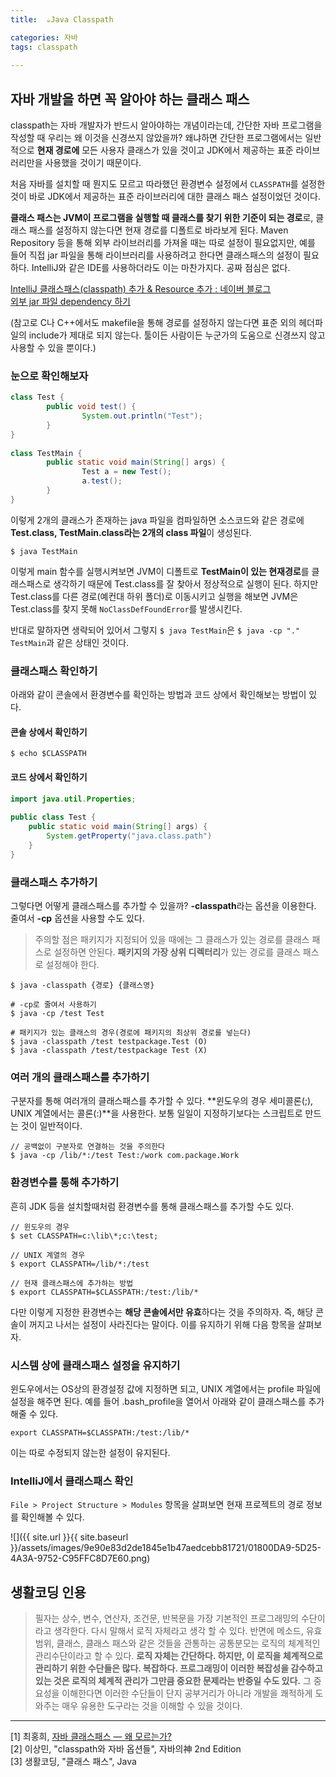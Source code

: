 ```yaml
---
title:  ☕️Java Classpath

categories: 자바 
tags: classpath
 
---
```


  
  
## 자바 개발을 하면 꼭 알아야 하는 클래스 패스  
classpath는 자바 개발자가 반드시 알아야하는 개념이라는데, 간단한 자바 프로그램을 작성할 때 우리는 왜 이것을 신경쓰지 않았을까? 왜냐하면 간단한 프로그램에서는 일반적으로 **현재 경로에** 모든 사용자 클래스가 있을 것이고 JDK에서 제공하는 표준 라이브러리만을 사용했을 것이기 때문이다.  
  
처음 자바를 설치할 때 뭔지도 모르고 따라했던 환경변수 설정에서 `CLASSPATH`를 설정한 것이 바로 JDK에서 제공하는 표준 라이브러리에 대한 클래스 패스 설정이었던 것이다.  
  
  
**클래스 패스는 JVM이 프로그램을 실행할 때 클래스를 찾기 위한 기준이 되는 경로**로, 클래스 패스를 설정하지 않는다면 현재 경로를 디폴트로 바라보게 된다. Maven Repository 등을 통해 외부 라이브러리를 가져올 때는 따로 설정이 필요없지만, 예를 들어 직접 jar 파일을 통해 라이브러리를 사용하려고 한다면 클래스패스의 설정이 필요하다. IntelliJ와 같은 IDE를 사용하더라도 이는 마찬가지다. 공짜 점심은 없다.  
  
[IntelliJ 클래스패스(classpath) 추가 & Resource 추가 : 네이버 블로그](https://m.blog.naver.com/haskim0716n/221812414926)  
[외부 jar 파일 dependency 하기](https://blog.thereis.xyz/50)  
  
(참고로 C나 C++에서도 makefile을 통해 경로를 설정하지 않는다면 표준 외의 헤더파일의 include가 제대로 되지 않는다. 툴이든 사람이든 누군가의 도움으로 신경쓰지 않고 사용할 수 있을 뿐이다.)  
  
  
### 눈으로 확인해보자  
```java  
class Test {  
        public void test() {  
                System.out.println("Test");  
        }  
}  
  
class TestMain {  
        public static void main(String[] args) {  
                Test a = new Test();  
                a.test();  
        }  
}  
```  
  
이렇게 2개의 클래스가 존재하는 java 파일을 컴파일하면 소스코드와 같은 경로에 **Test.class, TestMain.class라는 2개의 class 파일**이 생성된다.  
  
`$ java TestMain`  
  
이렇게 main 함수를 실행시켜보면 JVM이 디폴트로 **TestMain이 있는 현재경로**를 클래스패스로 생각하기 때문에 Test.class를 잘 찾아서 정상적으로 실행이 된다. 하지만 Test.class를 다른 경로(예컨대 하위 폴더)로 이동시키고 실행을 해보면 JVM은 Test.class를 찾지 못해 `NoClassDefFoundError`를 발생시킨다.  
  
반대로 말하자면 생략되어 있어서 그렇지 `$ java TestMain`은 `$ java -cp "." TestMain`과 같은 상태인 것이다.  
  
  
### 클래스패스 확인하기  
아래와 같이 콘솔에서 환경변수를 확인하는 방법과 코드 상에서 확인해보는 방법이 있다.  
  
#### 콘솔 상에서 확인하기  
```shell  
$ echo $CLASSPATH  
```  
  
#### 코드 상에서 확인하기  
```java  
import java.util.Properties;  
  
public class Test {  
	public static void main(String[] args) {  
		System.getProperty("java.class.path")  
	}  
}  
```  
  
  
### 클래스패스 추가하기  
그렇다면 어떻게 클래스패스를 추가할 수 있을까? **-classpath**라는 옵션을 이용한다. 줄여서 **-cp** 옵션을 사용할 수도 있다.  
  
> 주의할 점은 패키지가 지정되어 있을 때에는 그 클래스가 있는 경로를 클래스 패스로 설정하면 안된다. **패키지의 가장 상위 디렉터리**가 있는 경로를 클래스 패스로 설정해야 한다.    
  
```shell  
$ java -classpath {경로} {클래스명}  
  
# -cp로 줄여서 사용하기  
$ java -cp /test Test  
  
# 패키지가 있는 클래스의 경우(경로에 패키지의 최상위 경로를 넣는다)  
$ java -classpath /test testpackage.Test (O)  
$ java -classpath /test/testpackage Test (X)   
```  
  
  
### 여러 개의 클래스패스를 추가하기  
구분자를 통해 여러개의 클래스패스를 추가할 수 있다. **윈도우의 경우 세미콜론(;), UNIX 계열에서는 콜론(:)**을 사용한다. 보통 일일이 지정하기보다는 스크립트로 만드는 것이 일반적이다.  
  
```shell  
// 공백없이 구분자로 연결하는 것을 주의한다  
$ java -cp /lib/*:/test Test:/work com.package.Work  
```  
  
  
### 환경변수를 통해 추가하기  
흔히 JDK 등을 설치할때처럼 환경변수를 통해 클래스패스를 추가할 수도 있다.  
  
```shell  
// 윈도우의 경우  
$ set CLASSPATH=c:\lib\*;c:\test;  
  
// UNIX 계열의 경우  
$ export CLASSPATH=/lib/*:/test  
  
// 현재 클래스패스에 추가하는 방법  
$ export CLASSPATH=$CLASSPATH:/test:/lib/*  
```  
  
다만 이렇게 지정한 환경변수는 **해당 콘솔에서만 유효**하다는 것을 주의하자. 즉, 해당 콘솔이 꺼지고 나서는 설정이 사라진다는 말이다. 이를 유지하기 위해 다음 항목을 살펴보자.  
  
  
### 시스템 상에 클래스패스 설정을 유지하기  
윈도우에서는 OS상의 환경설정 값에 지정하면 되고,  UNIX 계열에서는 profile 파일에 설정을 해주면 된다. 예를 들어 .bash_profile을 열어서 아래와 같이 클래스패스를 추가해줄 수 있다.  
  
```  
export CLASSPATH=$CLASSPATH:/test:/lib/*  
```  
  
이는 따로 수정되지 않는한 설정이 유지된다.  
  
### IntelliJ에서 클래스패스 확인  
`File > Project Structure > Modules` 항목을 살펴보면 현재 프로젝트의 경로 정보를 확인해볼 수 있다.  
  
![]({{ site.url }}{{ site.baseurl }}/assets/images/9e90e83d2de1845e1b47aedcebb81721/01800DA9-5D25-4A3A-9752-C95FFC8D7E60.png)  
  
  
## 생활코딩 인용  
> 필자는 상수, 변수, 연산자, 조건문, 반복문을 가장 기본적인 프로그래밍의 수단이라고 생각한다. 다시 말해서 로직 자체라고 생각 할 수 있다. 반면에 메소드, 유효범위, 클래스, 클래스 패스와 같은 것들을 관통하는 공통분모는 로직의 체계적인 관리수단이라고 할 수 있다. **로직 자체는 간단하다. 하지만, 이 로직을 체계적으로 관리하기 위한 수단들은 많다. 복잡하다. 프로그래밍이 이러한 복잡성을 감수하고 있는 것은 로직의 체계적 관리가 그만큼 중요한 문제라는 반증일 수도 있다.** 그 중요성을 이해한다면 이러한 수단들이 단지 공부거리가 아니라 개발을 쾌적하게 도와주는 매우 유용한 도구라는 것을 이해할 수 있을 것이다.    
  
- - - -  
  
[1] 최홍희, [자바 클래스패스 — 왜 모르는가?](https://vvshinevv.tistory.com/70)  
[2] 이상민, "classpath와 자바 옵션들", 자바의神 2nd Edition  
[3] 생활코딩, "클래스 패스", Java   
